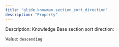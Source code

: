 ```yaml
---
title: "glide.knowman.section_sort_direction"
description: "Property"
---
```


Description: Knowledge Base section sort direction:

Value: `descending`